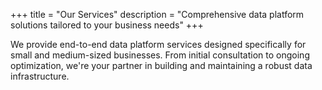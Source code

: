 +++
title = "Our Services"
description = "Comprehensive data platform solutions tailored to your business needs"
+++

We provide end-to-end data platform services designed specifically for small and medium-sized businesses. From initial consultation to ongoing optimization, we're your partner in building and maintaining a robust data infrastructure.
